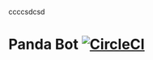 ccccsdcsd
# Panda Bot [![CircleCI](https://circleci.com/gh/cpanato/mattermost-plugin-panda.svg?style=svg)](https://circleci.com/gh/cpanato/mattermost-plugin-panda)
